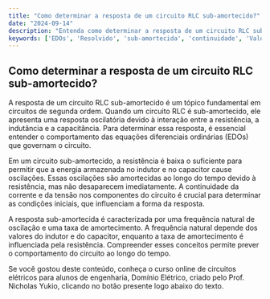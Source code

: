 ```yaml
---
title: "Como determinar a resposta de um circuito RLC sub-amortecido?"
date: "2024-09-14"
description: "Entenda como determinar a resposta de um circuito RLC sub-amortecido em circuitos de segunda ordem."
keywords: ['EDOs', 'Resolvido', 'sub-amortecida', 'continuidade', 'Valor', 'Ordem', 'Circuito']
---
```


## Como determinar a resposta de um circuito RLC sub-amortecido?

A resposta de um circuito RLC sub-amortecido é um tópico fundamental em circuitos de segunda ordem. Quando um circuito RLC é sub-amortecido, ele apresenta uma resposta oscilatória devido à interação entre a resistência, a indutância e a capacitância. Para determinar essa resposta, é essencial entender o comportamento das equações diferenciais ordinárias (EDOs) que governam o circuito.

Em um circuito sub-amortecido, a resistência é baixa o suficiente para permitir que a energia armazenada no indutor e no capacitor cause oscilações. Essas oscilações são amortecidas ao longo do tempo devido à resistência, mas não desaparecem imediatamente. A continuidade da corrente e da tensão nos componentes do circuito é crucial para determinar as condições iniciais, que influenciam a forma da resposta.

A resposta sub-amortecida é caracterizada por uma frequência natural de oscilação e uma taxa de amortecimento. A frequência natural depende dos valores do indutor e do capacitor, enquanto a taxa de amortecimento é influenciada pela resistência. Compreender esses conceitos permite prever o comportamento do circuito ao longo do tempo.

Se você gostou deste conteúdo, conheça o curso online de circuitos elétricos para alunos de engenharia, Domínio Elétrico, criado pelo Prof. Nicholas Yukio, clicando no botão presente logo abaixo do texto.